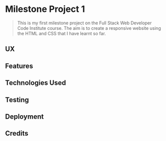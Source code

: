 # Milestone Project 1
>This is my first milestone project on the Full Stack Web Developer Code Institute course. The aim is to create a responsive website using the HTML and CSS that I have learnt so far.


## UX


## Features


## Technologies Used


## Testing


## Deployment


## Credits
